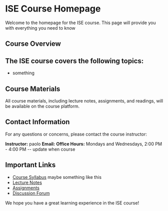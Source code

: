 # ISE Course Homepage

Welcome to the homepage for the ISE course. This page will provide you with everything you need to know

## Course Overview

## The ISE course covers the following topics:

- something

## Course Materials

All course materials, including lecture notes, assignments, and readings, will
be available on the course platform.

## Contact Information

For any questions or concerns, please contact the course instructor:

**Instructor:** paolo 
**Email:** 
**Office Hours:** Mondays and Wednesdays, 2:00 PM - 4:00 PM -- update when
course

## Important Links

- [Course Syllabus](syllabus.md) maybe something like this
- [Lecture Notes](lectures.md)
- [Assignments](assignments.md)
- [Discussion Forum](forum.md)

We hope you have a great learning experience in the ISE course!
